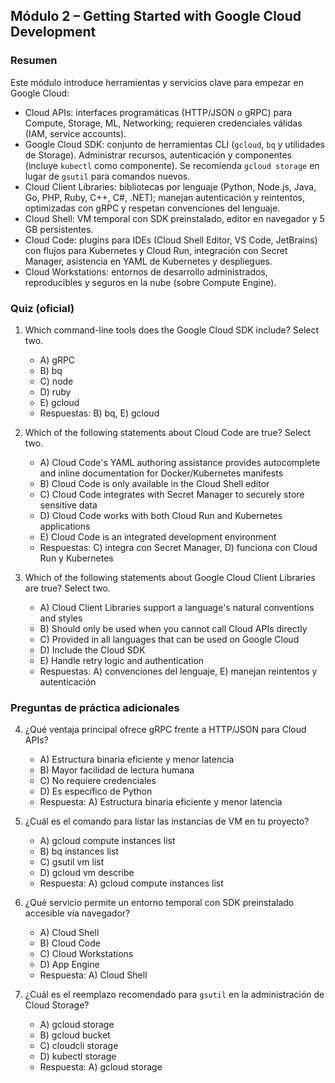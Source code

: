 ## Módulo 2 – Getting Started with Google Cloud Development

### Resumen
Este módulo introduce herramientas y servicios clave para empezar en Google Cloud:
- Cloud APIs: interfaces programáticas (HTTP/JSON o gRPC) para Compute, Storage, ML, Networking; requieren credenciales válidas (IAM, service accounts).
- Google Cloud SDK: conjunto de herramientas CLI (`gcloud`, `bq` y utilidades de Storage). Administrar recursos, autenticación y componentes (incluye `kubectl` como componente). Se recomienda `gcloud storage` en lugar de `gsutil` para comandos nuevos.
- Cloud Client Libraries: bibliotecas por lenguaje (Python, Node.js, Java, Go, PHP, Ruby, C++, C#, .NET); manejan autenticación y reintentos, optimizadas con gRPC y respetan convenciones del lenguaje.
- Cloud Shell: VM temporal con SDK preinstalado, editor en navegador y 5 GB persistentes.
- Cloud Code: plugins para IDEs (Cloud Shell Editor, VS Code, JetBrains) con flujos para Kubernetes y Cloud Run, integración con Secret Manager, asistencia en YAML de Kubernetes y despliegues.
- Cloud Workstations: entornos de desarrollo administrados, reproducibles y seguros en la nube (sobre Compute Engine).

### Quiz (oficial)
1) Which command-line tools does the Google Cloud SDK include? Select two.
   - A) gRPC
   - B) bq
   - C) node
   - D) ruby
   - E) gcloud
   - Respuestas: B) bq, E) gcloud

2) Which of the following statements about Cloud Code are true? Select two.
   - A) Cloud Code's YAML authoring assistance provides autocomplete and inline documentation for Docker/Kubernetes manifests
   - B) Cloud Code is only available in the Cloud Shell editor
   - C) Cloud Code integrates with Secret Manager to securely store sensitive data
   - D) Cloud Code works with both Cloud Run and Kubernetes applications
   - E) Cloud Code is an integrated development environment
   - Respuestas: C) integra con Secret Manager, D) funciona con Cloud Run y Kubernetes

3) Which of the following statements about Google Cloud Client Libraries are true? Select two.
   - A) Cloud Client Libraries support a language's natural conventions and styles
   - B) Should only be used when you cannot call Cloud APIs directly
   - C) Provided in all languages that can be used on Google Cloud
   - D) Include the Cloud SDK
   - E) Handle retry logic and authentication
   - Respuestas: A) convenciones del lenguaje, E) manejan reintentos y autenticación

### Preguntas de práctica adicionales
4) ¿Qué ventaja principal ofrece gRPC frente a HTTP/JSON para Cloud APIs?
   - A) Estructura binaria eficiente y menor latencia
   - B) Mayor facilidad de lectura humana
   - C) No requiere credenciales
   - D) Es específico de Python
   - Respuesta: A) Estructura binaria eficiente y menor latencia

5) ¿Cuál es el comando para listar las instancias de VM en tu proyecto?
   - A) gcloud compute instances list
   - B) bq instances list
   - C) gsutil vm list
   - D) gcloud vm describe
   - Respuesta: A) gcloud compute instances list

6) ¿Qué servicio permite un entorno temporal con SDK preinstalado accesible vía navegador?
   - A) Cloud Shell
   - B) Cloud Code
   - C) Cloud Workstations
   - D) App Engine
   - Respuesta: A) Cloud Shell

7) ¿Cuál es el reemplazo recomendado para `gsutil` en la administración de Cloud Storage?
   - A) gcloud storage
   - B) gcloud bucket
   - C) cloudcli storage
   - D) kubectl storage
   - Respuesta: A) gcloud storage